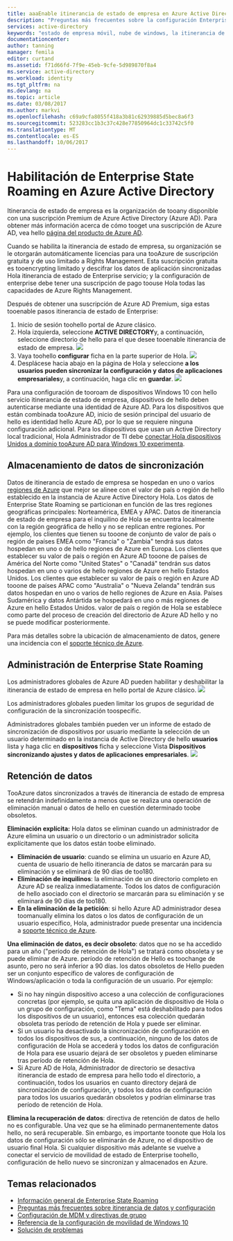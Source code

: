 ```yaml
---
title: aaaEnable itinerancia de estado de empresa en Azure Active Directory | Documentos de Microsoft
description: "Preguntas más frecuentes sobre la configuración Enterprise State Roaming en dispositivos de Windows. Itinerancia de estado de Enterprise proporciona a los usuarios una experiencia unificada a través de sus dispositivos de Windows y reduce el tiempo de hello necesario para configurar un nuevo dispositivo."
services: active-directory
keywords: "estado de empresa móvil, nube de windows, la itinerancia de estado de enterprise tooenable"
documentationcenter: 
author: tanning
manager: femila
editor: curtand
ms.assetid: f71d66fd-7f9e-45eb-9cfe-5d989870f8a4
ms.service: active-directory
ms.workload: identity
ms.tgt_pltfrm: na
ms.devlang: na
ms.topic: article
ms.date: 03/08/2017
ms.author: markvi
ms.openlocfilehash: c69a9cfa8055f418a3b81c62939885d5bec8a6f3
ms.sourcegitcommit: 523283cc1b3c37c428e77850964dc1c33742c5f0
ms.translationtype: MT
ms.contentlocale: es-ES
ms.lasthandoff: 10/06/2017
---
```

# <a name="enable-enterprise-state-roaming-in-azure-active-directory"></a>Habilitación de Enterprise State Roaming en Azure Active Directory
Itinerancia de estado de empresa es la organización de tooany disponible con una suscripción Premium de Azure Active Directory (Azure AD). Para obtener más información acerca de cómo tooget una suscripción de Azure AD, vea hello [página del producto de Azure AD](https://azure.microsoft.com/services/active-directory).

Cuando se habilita la itinerancia de estado de empresa, su organización se le otorgarán automáticamente licencias para una tooAzure de suscripción gratuita y de uso limitado a Rights Management. Esta suscripción gratuita es tooencrypting limitado y descifrar los datos de aplicación sincronizadas Hola itinerancia de estado de Enterprise servicio; y la configuración de enterprise debe tener una suscripción de pago toouse Hola todas las capacidades de Azure Rights Management.

Después de obtener una suscripción de Azure AD Premium, siga estas tooenable pasos itinerancia de estado de Enterprise:

1. Inicio de sesión toohello portal de Azure clásico.
2. Hola izquierda, seleccione **ACTIVE DIRECTORY**y, a continuación, seleccione directorio de hello para el que desee tooenable itinerancia de estado de empresa.
   ![](./media/active-directory-enterprise-state-roaming/active-directory-enterprise-state-roaming.png)
3. Vaya toohello **configurar** ficha en la parte superior de Hola.
   ![](./media/active-directory-enterprise-state-roaming/active-directory-enterprise-state-roaming-configure.png)
4. Desplácese hacia abajo en la página de Hola y seleccione **a los usuarios pueden sincronizar la configuración y datos de aplicaciones empresariales**y, a continuación, haga clic en **guardar**.
   ![](./media/active-directory-enterprise-state-roaming/active-directory-enterprise-state-roaming-select-all-sync-settings.png)

Para una configuración de tooroam de dispositivos Windows 10 con hello servicio itinerancia de estado de empresa, dispositivos de hello deben autenticarse mediante una identidad de Azure AD. Para los dispositivos que están combinada tooAzure AD, inicio de sesión principal del usuario de hello es identidad hello Azure AD, por lo que se requiere ninguna configuración adicional. Para los dispositivos que usan un Active Directory local tradicional, Hola Administrador de TI debe [conectar Hola dispositivos Unidos a dominio tooAzure AD para Windows 10 experimenta](active-directory-azureadjoin-devices-group-policy.md).

## <a name="sync-data-storage"></a>Almacenamiento de datos de sincronización
Datos de itinerancia de estado de empresa se hospedan en uno o varios [regiones de Azure](https://azure.microsoft.com/regions/) que mejor se alinee con el valor de país o región de hello establecido en la instancia de Azure Active Directory Hola. Los datos de Enterprise State Roaming se particionan en función de las tres regiones geográficas principales: Norteamérica, EMEA y APAC. Datos de itinerancia de estado de empresa para el inquilino de Hola se encuentra localmente con la región geográfica de hello y no se replican entre regiones.  Por ejemplo, los clientes que tienen su tooone de conjunto de valor de país o región de países EMEA como "Francia" o "Zambia" tendrá sus datos hospedan en uno o de hello regiones de Azure en Europa.  Los clientes que establecer su valor de país o región en Azure AD tooone de países de América del Norte como "United States" o "Canadá" tendrán sus datos hospedan en uno o varios de hello regiones de Azure en hello Estados Unidos.  Los clientes que establecer su valor de país o región en Azure AD tooone de países APAC como "Australia" o "Nueva Zelanda" tendrán sus datos hospedan en uno o varios de hello regiones de Azure en Asia.  Países Sudamérica y datos Antártida se hospedará en uno o más regiones de Azure en hello Estados Unidos.  valor de país o región de Hola se establece como parte del proceso de creación del directorio de Azure AD hello y no se puede modificar posteriormente. 

Para más detalles sobre la ubicación de almacenamiento de datos, genere una incidencia con el [soporte técnico de Azure](https://azure.microsoft.com/support/options/).

## <a name="manage-enterprise-state-roaming"></a>Administración de Enterprise State Roaming
Los administradores globales de Azure AD pueden habilitar y deshabilitar la itinerancia de estado de empresa en hello portal de Azure clásico.
![](./media/active-directory-enterprise-state-roaming/active-directory-enterprise-state-roaming-manage.png)

Los administradores globales pueden limitar los grupos de seguridad de configuración de la sincronización toospecific.

Administradores globales también pueden ver un informe de estado de sincronización de dispositivos por usuario mediante la selección de un usuario determinado en la instancia de Active Directory de hello **usuarios** lista y haga clic en **dispositivos** ficha y seleccione Vista **Dispositivos sincronizando ajustes y datos de aplicaciones empresariales**.
![](./media/active-directory-enterprise-state-roaming/active-directory-enterprise-state-roaming-device-sync-settings.png)

## <a name="data-retention"></a>Retención de datos
TooAzure datos sincronizados a través de itinerancia de estado de empresa se retendrán indefinidamente a menos que se realiza una operación de eliminación manual o datos de hello en cuestión determinado toobe obsoletos. 

**Eliminación explícita:** Hola datos se eliminan cuando un administrador de Azure elimina un usuario o un directorio o un administrador solicita explícitamente que los datos están toobe eliminado.

* **Eliminación de usuario**: cuando se elimina un usuario en Azure AD, cuenta de usuario de hello itinerancia de datos se marcarán para su eliminación y se eliminará de 90 días de too180. 
* **Eliminación de inquilinos**: la eliminación de un directorio completo en Azure AD se realiza inmediatamente. Todos los datos de configuración de hello asociado con el directorio se marcarán para su eliminación y se eliminará de 90 días de too180. 
* **En la eliminación de la petición**: si hello Azure AD administrador desea toomanually elimina los datos o los datos de configuración de un usuario específico, Hola, administrador puede presentar una incidencia a [soporte técnico de Azure](https://azure.microsoft.com/support/). 

**Una eliminación de datos, es decir obsoleto**: datos que no se ha accedido para un año ("período de retención de Hola") se tratará como obsoleta y se puede eliminar de Azure. período de retención de Hello es toochange de asunto, pero no será inferior a 90 días. los datos obsoletos de Hello pueden ser un conjunto específico de valores de configuración de Windows/aplicación o toda la configuración de un usuario. Por ejemplo:

* Si no hay ningún dispositivo acceso a una colección de configuraciones concretas (por ejemplo, se quita una aplicación de dispositivo de Hola o un grupo de configuración, como "Tema" está deshabilitado para todos los dispositivos de un usuario), entonces esa colección quedarán obsoleta tras período de retención de Hola y puede ser eliminar. 
* Si un usuario ha desactivado la sincronización de configuración en todos los dispositivos de sus, a continuación, ninguno de los datos de configuración de Hola se accederá y todos los datos de configuración de Hola para ese usuario dejará de ser obsoletos y pueden eliminarse tras período de retención de Hola. 
* Si Azure AD de Hola, Administrador de directorio se desactiva itinerancia de estado de empresa para hello todo el directorio, a continuación, todos los usuarios en cuanto directory dejará de sincronización de configuración, y todos los datos de configuración para todos los usuarios quedarán obsoletos y podrían eliminarse tras período de retención de Hola. 

**Elimina la recuperación de datos**: directiva de retención de datos de hello no es configurable. Una vez que se ha eliminado permanentemente datos hello, no será recuperable. Sin embargo, es importante toonote que Hola los datos de configuración sólo se eliminarán de Azure, no el dispositivo de usuario final Hola. Si cualquier dispositivo más adelante se vuelve a conectar el servicio de movilidad de estado de Enterprise toohello, configuración de hello nuevo se sincronizan y almacenados en Azure.

## <a name="related-topics"></a>Temas relacionados
* [Información general de Enterprise State Roaming](active-directory-windows-enterprise-state-roaming-overview.md)
* [Preguntas más frecuentes sobre itinerancia de datos y configuración](active-directory-windows-enterprise-state-roaming-faqs.md)
* [Configuración de MDM y directivas de grupo](active-directory-windows-enterprise-state-roaming-group-policy-settings.md)
* [Referencia de la configuración de movilidad de Windows 10](active-directory-windows-enterprise-state-roaming-windows-settings-reference.md)
* [Solución de problemas](active-directory-windows-enterprise-state-roaming-troubleshooting.md)
